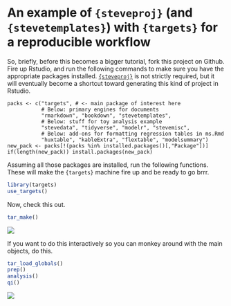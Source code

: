 # An example of `{steveproj}` (and `{stevetemplates}`) with `{targets}` for a reproducible workflow


So, briefly, before this becomes a bigger tutorial, fork this project on Github. Fire up Rstudio, and run the following commands to make sure you have the appropriate packages installed. [`{steveproj}`](https://github.com/svmiller/steveproj) is not strictly required, but it will eventually become a shortcut toward generating this kind of project in Rstudio.

```{r, eval=F}
packs <- c("targets", # <- main package of interest here
           # Below: primary engines for documents
           "rmarkdown", "bookdown", "stevetemplates", 
           # Below: stuff for toy analysis example 
           "stevedata", "tidyverse", "modelr", "stevemisc",
           # Below: add-ons for formatting regression tables in ms.Rmd
           "huxtable", "kableExtra", "flextable", "modelsummary")
new_pack <- packs[!(packs %in% installed.packages()[,"Package"])]
if(length(new_pack)) install.packages(new_pack)
```

Assuming all those packages are installed, run the following functions. These will make the `{targets}` machine fire up and be ready to go brrr.

```r
library(targets)
use_targets()
```

Now, check this out.

```r
tar_make()
```

![](https://i.kym-cdn.com/entries/icons/original/000/035/627/cover2.jpg)

If you want to do this interactively so you can monkey around with the main objects, do this.

```r
tar_load_globals()
prep()
analysis()
qi()
```


![](https://i.kym-cdn.com/entries/icons/original/000/035/627/cover2.jpg)
